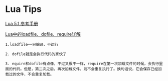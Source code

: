 # Lua Tips
[Lua 5.1 参考手册](http://old.sebug.net/paper/books/lua/lua_manual.html)


[Lua中的loadfile、dofile、require详解](http://www.jb51.net/article/55125.htm)


	1.loadfile——只编译，不运行

	2. dofile就是会执行代码的家伙了
	
	3. equire和dofile有点像，不过又很不一样，require在第一次加载文件的时候，会执行里面的代码。但是，第二次之后，再次加载文件，则不会重复执行了。换句话说，它会保存已经加载过的文件，不会重复加载。